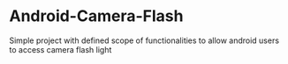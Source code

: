 # Android-Camera-Flash
Simple project with defined scope of functionalities to allow android users to access camera flash light
